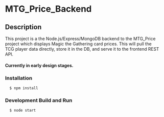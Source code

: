 # MTG_Price_Backend

## Description

This project is a the Node.js/Express/MongoDB backend to the MTG_Price project which displays Magic the Gathering card prices.  This will pull the TCG player data directly, store it in the DB, and serve it to the frontend REST API.

#### Currently in early design stages.

### Installation

```
  $ npm install
```

### Development Build and Run

```
  $ node start
```
